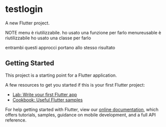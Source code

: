# testlogin

A new Flutter project.

NOTE
 menu è riutilizzabile. ho usato una funzione per farlo
 menureusable è riutilizzabile ho usato una classe per farlo

 entrambi questi approcci portano allo stesso risultato

## Getting Started

This project is a starting point for a Flutter application.

A few resources to get you started if this is your first Flutter project:

- [Lab: Write your first Flutter app](https://flutter.dev/docs/get-started/codelab)
- [Cookbook: Useful Flutter samples](https://flutter.dev/docs/cookbook)

For help getting started with Flutter, view our
[online documentation](https://flutter.dev/docs), which offers tutorials,
samples, guidance on mobile development, and a full API reference.
